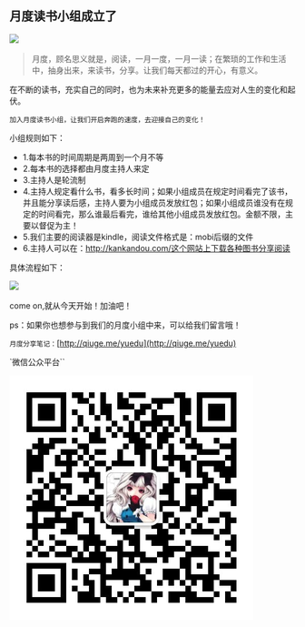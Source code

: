 月度读书小组成立了
---
![](./yuedu1.png)

> 月度，顾名思义就是，阅读，一月一度，一月一读；在繁琐的工作和生活中，抽身出来，来读书，分享。让我们每天都过的开心，有意义。

在不断的读书，充实自己的同时，也为未来补充更多的能量去应对人生的变化和起伏。

`加入月度读书小组，让我们开启奔跑的速度，去迎接自己的变化！`

小组规则如下：
* 1.每本书的时间周期是两周到一个月不等
* 2.每本书的选择都由月度主持人来定
* 3.主持人是轮流制
* 4.主持人规定看什么书，看多长时间；如果小组成员在规定时间看完了该书，并且能分享读后感，主持人要为小组成员发放红包；如果小组成员谁没有在规定的时间看完，那么谁最后看完，谁给其他小组成员发放红包。金额不限，主要以督促为主！
* 5.我们主要的阅读器是kindle，阅读文件格式是：mobi后缀的文件
* 6.主持人可以在：http://kankandou.com/这个网站上下载各种图书分享阅读

具体流程如下：

![](./yuedu2.png)

come on,就从今天开始！加油吧！

ps：如果你也想参与到我们的月度小组中来，可以给我们留言哦！

`月度分享笔记：`[http://qiuge.me/yuedu](http://qiuge.me/yuedu)

`微信公众平台``

![微信公众平台二维码](https://github.com/BETH-zhang/yuedu/raw/master/qrcode_for_gh_e5599e8a8301_430.jpg)
